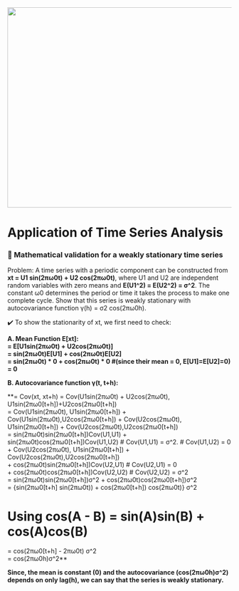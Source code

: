 
<div id="header" align="center">
  <img width="750" height="450" src="https://user-images.githubusercontent.com/64395120/191584937-bcd0a630-0997-4594-9773-917bbd66baea.png"/>
</div>


# Application of Time Series Analysis

 ### :triangular_ruler: Mathematical validation for a weakly stationary time series

Problem: A time series with a periodic component can be constructed from **xt = U1 sin(2πω0t) + U2 cos(2πω0t)**, where U1 and U2 are independent random variables with zero means and **E(U1^2) = E(U2^2) = σ^2**. The constant ω0 determines the period or time it takes the process to make one complete cycle. Show that this series is weakly stationary with autocovariance function γ(h) = σ2 cos(2πω0h).

:heavy_check_mark: To show the stationarity of xt, we first need to check:

**A. Mean Function E[xt]:** <br>
       **= E[U1sin(2πω0t) + U2cos(2πω0t)]  
         = sin(2πω0t)E[U1] + cos(2πω0t)E[U2] <br>
         = sin(2πω0t) * 0 + cos(2πω0t) * 0     #(since their mean = 0, E[U1]=E[U2]=0) <br>
         = 0**                                   


**B. Autocovariance function γ(t, t+h):**

**= Cov(xt, xt+h) 
  = Cov(U1sin(2πω0t) + U2cos(2πω0t), U1sin(2πω0[t+h])+U2cos(2πω0[t+h]) <br>
  = Cov(U1sin(2πω0t), U1sin(2πω0[t+h]) + Cov(U1sin(2πω0t),U2cos(2πω0[t+h]) + Cov(U2cos(2πω0t), U1sin(2πω0[t+h]) + Cov(U2cos(2πω0t),U2cos(2πω0[t+h]) <br>
  = sin(2πω0t)sin(2πω0[t+h])Cov(U1,U1)         +  sin(2πω0t)cos(2πω0[t+h])Cov(U1,U2)        # Cov(U1,U1) = σ^2.  # Cov(U1,U2) = 0 <br>
      + Cov(U2cos(2πω0t), U1sin(2πω0[t+h]) + Cov(U2cos(2πω0t),U2cos(2πω0[t+h]) <br>
      + cos(2πω0t)sin(2πω0[t+h])Cov(U2,U1)      # Cov(U2,U1) = 0 <br>
      + cos(2πω0t)cos(2πω0[t+h])Cov(U2,U2)      # Cov(U2,U2) = σ^2 <br>
  = sin(2πω0t)sin(2πω0[t+h])σ^2 + cos(2πω0t)cos(2πω0[t+h])σ^2 <br>
  = {sin(2πω0[t+h] sin(2πω0t)) + cos(2πω0[t+h]) cos(2πω0t)} σ^2 <br>
# Using cos(A - B) = sin(A)sin(B) + cos(A)cos(B)
  = cos(2πω0[t+h] - 2πω0t) σ^2 <br>
  = cos(2πω0h)σ^2**   <br>


**Since, the mean is constant (0) and the autocovariance (cos(2πω0h)σ^2) depends on only lag(h), we can say that the series is weakly stationary.**



